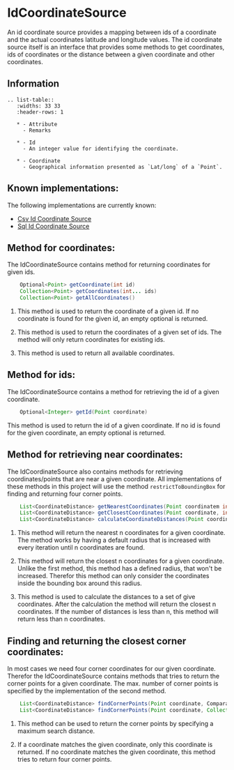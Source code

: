 # IdCoordinateSource
An id coordinate source provides a mapping between ids of a coordinate and the actual coordinates
latitude and longitude values. The id coordinate source itself is an interface that provides some
methods to get coordinates, ids of coordinates or the distance between a given coordinate and other
coordinates.


## Information

```{eval-rst}
.. list-table::
   :widths: 33 33
   :header-rows: 1
    
   * - Attribute
     - Remarks
   
   * - Id
     - An integer value for identifying the coordinate. 
   
   * - Coordinate
     - Geographical information presented as `Lat/long` of a `Point`.

```


## Known implementations:
The following implementations are currently known:

- [Csv Id Coordinate Source](/io/csvfiles)
- [Sql Id Coordinate Source](/io/sql)


## Method for coordinates:
The IdCoordinateSource contains method for returning coordinates for given ids.

``` java 
    Optional<Point> getCoordinate(int id)
    Collection<Point> getCoordinates(int... ids)
    Collection<Point> getAllCoordinates()
```

1. This method is used to return the coordinate of a given id. If no coordinate is found for
the given id, an empty optional is returned.

2. This method is used to return the coordinates of a given set of ids. The method will only return
coordinates for existing ids.

3. This method is used to return all available coordinates.


## Method for ids:
The IdCoordinateSource contains a method for retrieving the id of a given coordinate.

``` java
    Optional<Integer> getId(Point coordinate)
```

This method is used to return the id of a given coordinate. If no id is found for the given
coordinate, an empty optional is returned.


## Method for retrieving near coordinates:
The IdCoordinateSource also contains methods for retrieving coordinates/points that are near a given coordinate.
All implementations of these methods in this project will use the method ``restrictToBoundingBox`` for finding and
returning four corner points.

``` java
    List<CoordinateDistance> getNearestCoordinates(Point coordinatem int n)
    List<CoordinateDistance> getClosestCoordinates(Point coordinate, int n, ComparableQuantity<Length> distance)
    List<CoordinateDistance> calculateCoordinateDistances(Point coordinate, int n, Collection<Point> coordinates)
```

1. This method will return the nearest n coordinates for a given coordinate. The method works by having a default radius
that is increased with every iteration until n coordinates are found.

2. This method will return the closest n coordinates for a given coordinate. Unlike the first method, this method has a
defined radius, that won't be increased. Therefor this method can only consider the coordinates inside the bounding box
around this radius.

3. This method is used to calculate the distances to a set of give coordinates. After the calculation
the method will return the closest n coordinates. If the number of distances is less than n, this method will
return less than n coordinates.


## Finding and returning the closest corner coordinates:
In most cases we need four corner coordinates for our given coordinate. Therefor the IdCoordinateSource contains methods
that tries to return the corner points for a given coordinate. The max. number of corner points is specified by the
implementation of the second method.

``` java
    List<CoordinateDistance> findCornerPoints(Point coordinate, ComparableQuantity<Length> distance)
    List<CoordinateDistance> findCornerPoints(Point coordinate, Collection<CoordinateDistance> distances)
```

1. This method can be used to return the corner points by specifying a maximum search distance.

2. If a coordinate matches the given coordinate, only this coordinate is returned. If no coordinate matches the given 
coordinate, this method tries to return four corner points.

